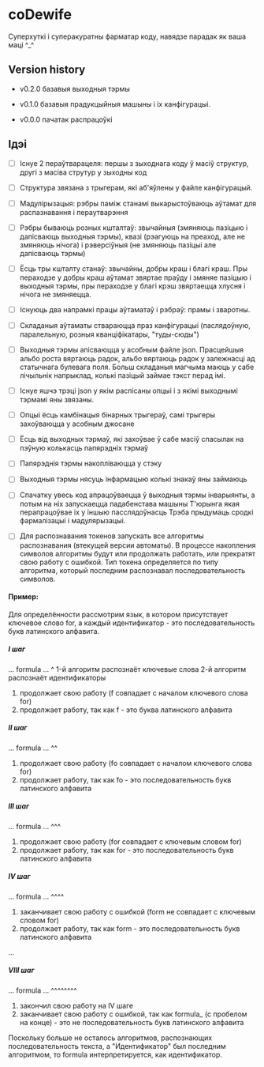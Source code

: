# coDewife
Суперхуткі і суперакуратны фарматар коду, навядзе парадак як ваша маці ^_^

## Version history

* v0.2.0 базавыя выходныя тэрмы

* v0.1.0 базавыя прадукцыйныя машыны і іх канфігурацыі.

* v0.0.0 пачатак распрацоўкі

## Ідэі

- [ ] Існуе 2 пераўтварацеля: першы з зыходнага коду ў масіў структур, другі з масіва струтур у зыходны код

- [ ] Структура звязана з трыгерам, які аб'яўлены у файле канфігурацый.

- [ ] Мадулірызацыя: рэбры паміж станамі выкарыстоўваюць аўтамат для распазнавання і пераутварэння

- [ ] Рэбры бываюць розных кшталтаў: звычайныя (змяняюць пазіцыю і дапісваюць выходныя тэрмы), квазі (рэагуюць на преаход, 
але не змяняюць нічога) і рэверсіўныя (не змяняюць пазіцыі але дапісваюць тэрмы)

- [ ] Ёсць тры кшталту станаў: звычайны, добры краш і благі краш. Пры пераходзе у добры краш аўтамат звяртае праўду і змяняе
пазіцыю і выходныя тэрмы, пры пераходзе у благі крэш звяртаецца хлусня і нічога не змяняецца.

- [ ] Існуюць два напрамкі працы аўтаматаў і рэбраў: прамы і зваротны.

- [ ] Складаныя аўтаматы ствараюцца праз канфігурацыі (паслядоўную, паралельную, розныя кванціфікатары, "туды-сюды")

- [ ] Выходныя тэрмы апісваюцца у асобным файле json. Прасцейшыя альбо роста вяртаюць радок, альбо вяртаюць радок у залежнасці ад статычнага булевага поля. Больш складаныя магчыма маюць у сабе лічыльнік напрыклад, колькі пазіцый займае тэкст перад імі.

- [ ] Існуе яшчэ трэці json у якім распісаны опцыі і з якімі выходнымі тэрмамі яны звязаны.
 
- [ ] Опцыі ёсць камбінацыя бінарных трыгераў, самі трыгеры захоўваюцца у асобным джосане

- [ ] Ёсць від выходных тэрмаў, які захоўвае ў сабе масіў спасылак на пэўную колькасць папярэдніх тэрмаў
 
- [ ] Папярэднія тэрмы накопліваюцца у стэку

- [ ] Выходныя тэрмы нясуць інфармацыю колькі знакаў яны займаюць

- [ ] Спачатку увесь код апрацоўваецца ў выходныя тэрмы інварыянты, а потым на ніх запускаецца падабенстава машыны Т'юрынга якая перапрацоўвае іх у іншыю пасслядоўнасць Трэба прыдумаць сродкі фармалізацыі і мадулярызацыі.

- [ ] Для распознавания токенов запускать все алгоритмы распознавания (втекущей версии автоматы). В процессе накопления символов алгоритмы будут или продолжать работать, или прекратят свою работу с ошибкой. Тип токена определяется по типу алгоритма, который последним распознавал последовательность символов.
#### Пример:
Для определённости рассмотрим язык, в котором присутствует ключевое слово for, а каждый идентификатор - это последовательность букв латинского алфавита.

##### I шаг

... formula ...
    ^
1-й алгоритм распознаёт ключевые слова
2-й алгоритм распознаёт идентификаторы

1) продолжает свою работу (f совпадает с началом ключевого слова for)
2) продолжает работу, так как f - это буква латинского алфавита

##### II шаг

... formula ...
    ^^
1) продолжает свою работу (fo совпадает с началом ключевого слова for)
2) продолжает работу, так как fo - это последовательность букв латинского алфавита

##### III шаг

... formula ...
    ^^^
1) продолжает свою работу (for совпадает с ключевым словом for)
2) продолжает работу, так как for - это последовательность букв латинского алфавита

##### IV шаг

... formula ...
    ^^^^
1) заканчивает свою работу с ошибкой (form не совпадает с ключевым словом for)
2) продолжает работу, так как form - это последовательность букв латинского алфавита

...

##### VIII шаг

... formula ...
    ^^^^^^^^
1) закончил свою работу на IV шаге
2) заканчивает свою работу с ошибкой, так как formula_ (с пробелом на конце) - это не последовательность букв латинского алфавита

Поскольку больше не осталось алгоритмов, распознающих последовательность текста, а "Идентификатор" был последним алгоритмом, то formula интерпретируется, как идентификатор.
